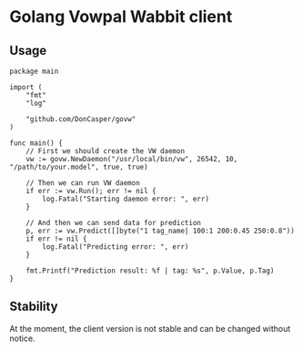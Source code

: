 Golang Vowpal Wabbit client
===========================

Usage
-----

```golang
package main

import (
	"fmt"
	"log"
	
	"github.com/DonCasper/govw"
)

func main() {
	// First we should create the VW daemon
	vw := govw.NewDaemon("/usr/local/bin/vw", 26542, 10, "/path/to/your.model", true, true)

	// Then we can run VW daemon
	if err := vw.Run(); err != nil {
		log.Fatal("Starting daemon error: ", err)
	}

	// And then we can send data for prediction
	p, err := vw.Predict([]byte("1 tag_name| 100:1 200:0.45 250:0.8"))
	if err != nil {
		log.Fatal("Predicting error: ", err)
	}

	fmt.Printf("Prediction result: %f | tag: %s", p.Value, p.Tag)
}
```

Stability
---------

At the moment, the client version is not stable and can be changed without notice.
